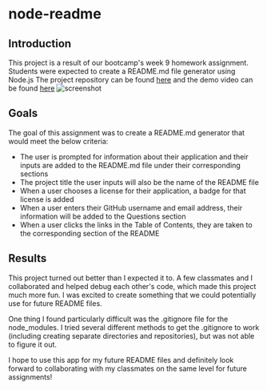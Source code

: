 # node-readme

## Introduction
This project is a result of our bootcamp's week 9 homework assignment. Students were expected to create a README.md file generator using Node.js The project repository can be found [here](https://github.com/graycodesnu/node-readme) and the demo video can be found [here](*****)
![screenshot]()

## Goals 
The goal of this assignment was to create a README.md generator that would meet the below criteria:

+ The user is prompted for information about their application and their inputs are added to the README.md file under their corresponding sections
+ The project title the user inputs will also be the name of the README file
+ When a user chooses a license for their application, a badge for that license is added
+ When a user enters their GitHub username and email address, their information will be added to the Questions section
+ When a user clicks the links in the Table of Contents, they are taken to the corresponding section of the README

## Results 
This project turned out better than I expected it to. A few classmates and I collaborated and helped debug each other's code, which made this project much more fun. I was excited to create something that we could potentially use for future README files. 

One thing I found particularly difficult was the .gitignore file for the node_modules. I tried several different methods to get the .gitignore to work (including creating separate directories and repositories), but was not able to figure it out.

I hope to use this app for my future README files and definitely look forward to collaborating with my classmates on the same level for future assignments!